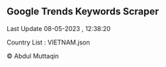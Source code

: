 

## Google Trends Keywords Scraper 
 
Last Update 08-05-2023 , 12:38:20

Country List :
VIETNAM.json



© Abdul Muttaqin 
